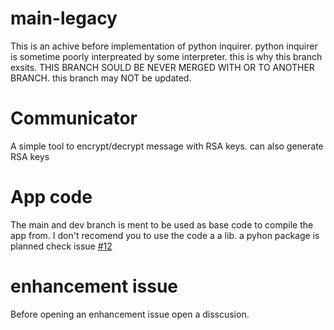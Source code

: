 # main-legacy
This is an achive before implementation of python inquirer.
python inquirer is sometime poorly interpreated by some interpreter. this is why this branch exsits.
THIS BRANCH SOULD BE NEVER MERGED WITH OR TO ANOTHER BRANCH.
this branch may NOT be updated.
# Communicator
A simple tool to encrypt/decrypt message with RSA keys. can also generate RSA keys
# App code
The main and dev branch is ment to be used as base code to compile the app from. I don't recomend you to use the code a a lib. a pyhon package is planned check issue [#12](https://github.com/Overcop/Communicator/issues/12)
# enhancement issue
Before opening an enhancement issue open a disscusion.
